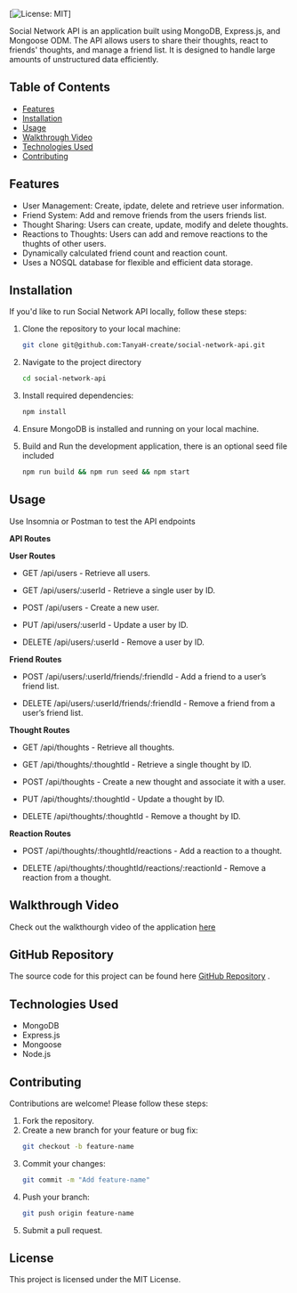 [![License: MIT](https://img.shields.io/badge/License-MIT-yellow.svg)] 


Social Network API is an application built using MongoDB, Express.js, and Mongoose ODM. The API allows users to share their thoughts, react to friends' thoughts, and manage a friend list. It is designed to handle large amounts of unstructured data efficiently.

## Table of Contents
- [Features](#features)
- [Installation](#installation)
- [Usage](#usage)
- [Walkthrough Video](#walkthrough-video)
- [Technologies Used](#technologies-used)
- [Contributing](#contributing)


## Features
- User Management: Create, ipdate, delete and retrieve user information.
- Friend System: Add and remove friends from the users friends list.
- Thought Sharing: Users can create, update, modify and delete thoughts.
- Reactions to Thoughts: Users can add and remove reactions to the thughts of other users.
- Dynamically calculated friend count and reaction count.
- Uses a NOSQL database for flexible and efficient data storage.

## Installation
If you'd like to run Social Network API locally, follow these steps:

1. Clone the repository to your local machine:
   ```bash
   git clone git@github.com:TanyaH-create/social-network-api.git
   
2. Navigate to the project directory 
   ```bash
   cd social-network-api

3. Install required dependencies:
   ```bash
   npm install

4. Ensure MongoDB is installed and running on your local machine.
   
5. Build and Run the development application, there is an optional seed file included
   ~~~bash
   npm run build && npm run seed && npm start

   
## Usage
Use Insomnia or Postman to test the API endpoints

**API Routes**

**User Routes**

- GET /api/users - Retrieve all users.

- GET /api/users/:userId - Retrieve a single user by ID.

- POST /api/users - Create a new user.

- PUT /api/users/:userId - Update a user by ID.

- DELETE /api/users/:userId - Remove a user by ID.

**Friend Routes**

- POST /api/users/:userId/friends/:friendId - Add a friend to a user’s friend list.

- DELETE /api/users/:userId/friends/:friendId - Remove a friend from a user’s friend list.

**Thought Routes**

- GET /api/thoughts - Retrieve all thoughts.

- GET /api/thoughts/:thoughtId - Retrieve a single thought by ID.

- POST /api/thoughts - Create a new thought and associate it with a user.

- PUT /api/thoughts/:thoughtId - Update a thought by ID.

- DELETE /api/thoughts/:thoughtId - Remove a thought by ID.

**Reaction Routes**

- POST /api/thoughts/:thoughtId/reactions - Add a reaction to a thought.

- DELETE /api/thoughts/:thoughtId/reactions/:reactionId - Remove a reaction from a thought.

## Walkthrough Video
Check out the walkthourgh video of the application [here](https://drive.google.com/file/d/1miIFseOapcndOhxYJCL-vvo6robPhwkn/view?usp=drive_link)   


## GitHub Repository
The source code for this project can be found here [GitHub Repository](https://github.com/TanyaH-create/social-network-api) .

## Technologies Used
- MongoDB
- Express.js
- Mongoose
- Node.js 

## Contributing
Contributions are welcome! Please follow these steps:
1.	Fork the repository.
2.	Create a new branch for your feature or bug fix:
    ```bash
    git checkout -b feature-name
3.	Commit your changes:
    ```bash
    git commit -m "Add feature-name"
4.	Push your branch:
    ```bash
    git push origin feature-name
5.	Submit a pull request.

  
## License
This project is licensed under the MIT License.



